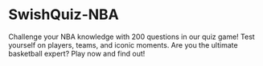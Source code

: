 # SwishQuiz-NBA
 Challenge your NBA knowledge with 200 questions in our quiz game! Test yourself on players, teams, and iconic moments. Are you the ultimate basketball expert? Play now and find out!

